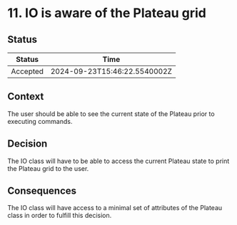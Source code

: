 # 11. IO is aware of the Plateau grid

## Status

| Status   | Time                         |
| -------- | ---------------------------- |
| Accepted | 2024-09-23T15:46:22.5540002Z |

## Context

The user should be able to see the current state of the Plateau prior to
executing commands.

## Decision

The IO class will have to be able to access the current Plateau state to print
the Plateau grid to the user.

## Consequences

The IO class will have access to a minimal set of attributes of the Plateau
class in order to fulfill this decision.
